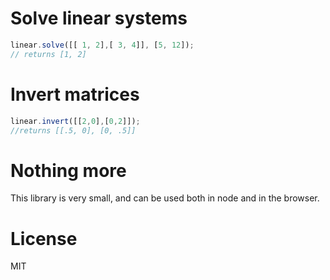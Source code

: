 # Solve linear systems
```javascript
linear.solve([[ 1, 2],[ 3, 4]], [5, 12]);
// returns [1, 2]
```

# Invert matrices
```javascript
linear.invert([[2,0],[0,2]]);
//returns [[.5, 0], [0, .5]]
```

# Nothing more
This library is very small, and can be used both in node and in the browser.

# License
MIT
